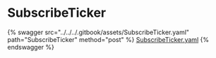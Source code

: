 # SubscribeTicker

{% swagger src="../../../.gitbook/assets/SubscribeTicker.yaml" path="SubscribeTicker" method="post" %}
[SubscribeTicker.yaml](../../../.gitbook/assets/SubscribeTicker.yaml)
{% endswagger %}
